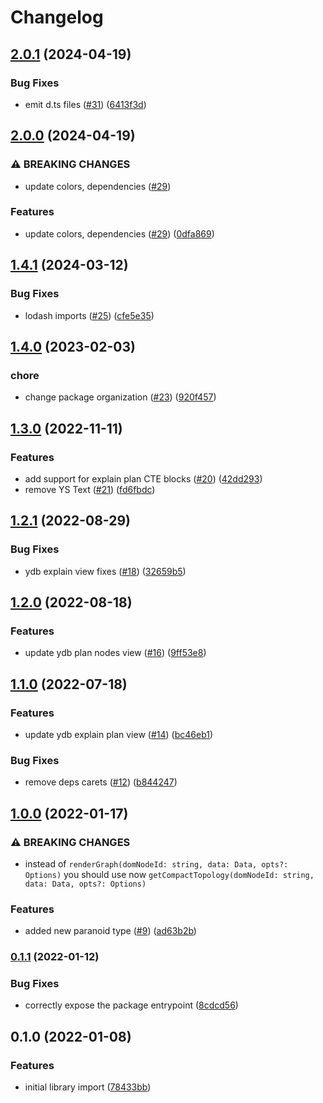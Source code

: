 # Changelog

## [2.0.1](https://github.com/gravity-ui/paranoid/compare/v2.0.0...v2.0.1) (2024-04-19)


### Bug Fixes

* emit d.ts files ([#31](https://github.com/gravity-ui/paranoid/issues/31)) ([6413f3d](https://github.com/gravity-ui/paranoid/commit/6413f3d52371cb1b5a752bc9789e6517afe4c360))

## [2.0.0](https://github.com/gravity-ui/paranoid/compare/v1.4.1...v2.0.0) (2024-04-19)


### ⚠ BREAKING CHANGES

* update colors, dependencies ([#29](https://github.com/gravity-ui/paranoid/issues/29))

### Features

* update colors, dependencies ([#29](https://github.com/gravity-ui/paranoid/issues/29)) ([0dfa869](https://github.com/gravity-ui/paranoid/commit/0dfa8697af790f1ff2bb99520dfdde66e7231646))

## [1.4.1](https://github.com/gravity-ui/paranoid/compare/v1.4.0...v1.4.1) (2024-03-12)


### Bug Fixes

* lodash imports ([#25](https://github.com/gravity-ui/paranoid/issues/25)) ([cfe5e35](https://github.com/gravity-ui/paranoid/commit/cfe5e35b1cf60c019c575565262d77d2e58fbb3b))

## [1.4.0](https://github.com/gravity-ui/paranoid/compare/v1.3.0...v1.4.0) (2023-02-03)


### chore

* change package organization ([#23](https://github.com/gravity-ui/paranoid/issues/23)) ([920f457](https://github.com/gravity-ui/paranoid/commit/920f4572f2bdc5b297f7440824c3512a8fa86d98))

## [1.3.0](https://github.com/gravity-ui/paranoid/compare/v1.2.1...v1.3.0) (2022-11-11)


### Features

* add support for explain plan CTE blocks ([#20](https://github.com/gravity-ui/paranoid/issues/20)) ([42dd293](https://github.com/gravity-ui/paranoid/commit/42dd293ad606c117ce5f70e679c854cf934fa4d6))
* remove YS Text ([#21](https://github.com/gravity-ui/paranoid/issues/21)) ([fd6fbdc](https://github.com/gravity-ui/paranoid/commit/fd6fbdc9161896cf691078c771c674264b57d872))

## [1.2.1](https://github.com/gravity-ui/paranoid/compare/v1.2.0...v1.2.1) (2022-08-29)


### Bug Fixes

* ydb explain view fixes ([#18](https://github.com/gravity-ui/paranoid/issues/18)) ([32659b5](https://github.com/gravity-ui/paranoid/commit/32659b5155f8a26513df4712350a55c4ce1082ee))

## [1.2.0](https://github.com/gravity-ui/paranoid/compare/v1.1.0...v1.2.0) (2022-08-18)


### Features

* update ydb plan nodes view ([#16](https://github.com/gravity-ui/paranoid/issues/16)) ([9ff53e8](https://github.com/gravity-ui/paranoid/commit/9ff53e8355694f7dc22de071801c8ec8a3645d4a))

## [1.1.0](https://github.com/gravity-ui/paranoid/compare/v1.0.0...v1.1.0) (2022-07-18)


### Features

* update ydb explain plan view ([#14](https://github.com/gravity-ui/paranoid/issues/14)) ([bc46eb1](https://github.com/gravity-ui/paranoid/commit/bc46eb1c0700288c165f572ee3dc075fabe954b6))


### Bug Fixes

* remove deps carets ([#12](https://github.com/gravity-ui/paranoid/issues/12)) ([b844247](https://github.com/gravity-ui/paranoid/commit/b844247dc0c1faca51ea72184740f87e3aebeb2a))

## [1.0.0](https://www.github.com/gravity-ui/paranoid/compare/v0.1.1...v1.0.0) (2022-01-17)


### ⚠ BREAKING CHANGES

* instead of `renderGraph(domNodeId: string, data: Data, opts?: Options)` you should use now `getCompactTopology(domNodeId: string, data: Data, opts?: Options)`

### Features

* added new paranoid type ([#9](https://www.github.com/gravity-ui/paranoid/issues/9)) ([ad63b2b](https://www.github.com/gravity-ui/paranoid/commit/ad63b2b70d24f16662f46c64c9a86caaaa4d710a))

### [0.1.1](https://www.github.com/gravity-ui/paranoid/compare/v0.1.0...v0.1.1) (2022-01-12)


### Bug Fixes

* correctly expose the package entrypoint ([8cdcd56](https://www.github.com/gravity-ui/paranoid/commit/8cdcd560f18f8cd38c6299971db3be228c52d0e5))

## 0.1.0 (2022-01-08)


### Features

* initial library import ([78433bb](https://www.github.com/gravity-ui/paranoid/commit/78433bbffcb9e9cd0178cecd1fa02cc9e5470162))
